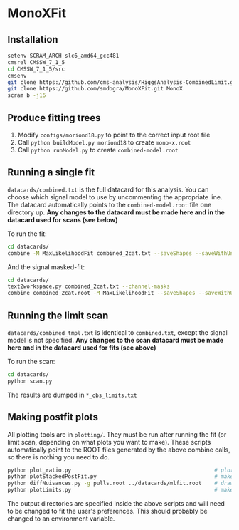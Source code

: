 # MonoXFit

## Installation

```bash
setenv SCRAM_ARCH slc6_amd64_gcc481
cmsrel CMSSW_7_1_5
cd CMSSW_7_1_5/src
cmsenv
git clone https://github.com/cms-analysis/HiggsAnalysis-CombinedLimit.git HiggsAnalysis/CombinedLimit
git clone https://github.com/smdogra/MonoXFit.git MonoX
scram b -j16
```

## Produce fitting trees

1. Modify `configs/moriond18.py` to point to the correct input root file
2. Call `python buildModel.py moriond18` to create `mono-x.root`
3. Call `python runModel.py` to create `combined-model.root`

## Running a single fit

`datacards/combined.txt` is the full datacard for this analysis. You can choose which signal model to use by uncommenting the appropriate line. The datacard automatically points to the `combined-model.root` file one directory up. **Any changes to the datacard must be made here and in the datacard used for scans (see below)**

To run the fit:

```bash
cd datacards/
combine -M MaxLikelihoodFit combined_2cat.txt --saveShapes --saveWithUncertainties
```

And the signal masked-fit:

```bash
cd datacards/
text2workspace.py combined_2cat.txt --channel-masks
combine combined_2cat.root -M MaxLikelihoodFit --saveShapes --saveWithUncertainties --setPhysicsModelParameters mask_tight_sig=1,mask_loose_sig=1
```

## Running the limit scan

`datacards/combined_tmpl.txt` is identical to `combined.txt`, except the signal model is not specified. **Any changes to the scan datacard must be made here and in the datacard used for fits (see above)**

To run the scan:

```bash
cd datacards/
python scan.py
```

The results are dumped in `*_obs_limits.txt`

## Making postfit plots

All plotting tools are in `plotting/`. They must be run after running the fit (or limit scan, depending on what plots you want to make). These scripts automatically point to the ROOT files generated by the above combine calls, so there is nothing you need to do.

```bash
python plot_ratio.py                                             # plots the xfer factors - no need to rerun now that the inputs are finalized
python plotStackedPostFit.py                                     # makes the stack plots with prefit and postfit comparisons to data
python diffNuisances.py -g pulls.root ../datacards/mlfit.root    # draws the pulls plot
python plotLimits.py                                             # makes the limit plots (both sigma and sigma/sigma_theory)
```

The output directories are specified inside the above scripts and will need to be changed to fit the user's preferences. This should probably be changed to an environment variable.

